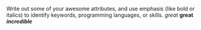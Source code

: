 Write out some of your awesome attributes, and use emphasis (like bold or italics) to identify keywords, programming languages, or skills. 
*great*
**great**
*__incredible__*
